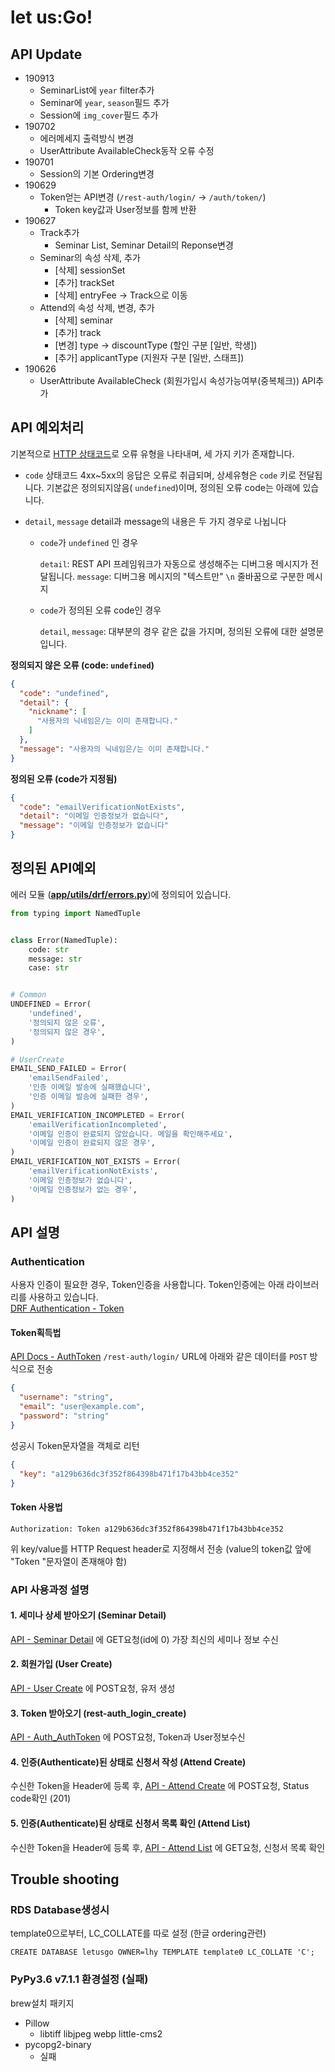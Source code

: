 # let us:Go!

## API Update

- 190913
  - SeminarList에 `year` filter추가
  - Seminar에 `year`, `season`필드 추가
  - Session에 `img_cover`필드 추가
- 190702
  - 에러메세지 출력방식 변경
  - UserAttribute AvailableCheck동작 오류 수정
- 190701
  - Session의 기본 Ordering변경 
- 190629
  - Token얻는 API변경 (`/rest-auth/login/` -> `/auth/token/`)
    - Token key값과 User정보를 함께 반환
- 190627
  - Track추가
    - Seminar List, Seminar Detail의 Reponse변경
  - Seminar의 속성 삭제, 추가
    - [삭제] sessionSet
    - [추가] trackSet
    - [삭제] entryFee -> Track으로 이동
  - Attend의 속성 삭제, 변경, 추가
    - [삭제] seminar
    - [추가] track
    - [변경] type -> discountType (할인 구분 [일반, 학생])
    - [추가] applicantType (지원자 구분 [일반, 스태프])
- 190626
  - UserAttribute AvailableCheck (회원가입시 속성가능여부(중복체크)) API추가



## API 예외처리

기본적으로 [HTTP 상태코드]([https://ko.wikipedia.org/wiki/HTTP_%EC%83%81%ED%83%9C_%EC%BD%94%EB%93%9C](https://ko.wikipedia.org/wiki/HTTP_상태_코드))로 오류 유형을 나타내며, 세 가지 키가 존재합니다.

- `code`
  상태코드 4xx~5xx의 응답은 오류로 취급되며, 상세유형은 `code` 키로 전달됩니다.
  기본값은 정의되지않음( `undefined`)이며, 정의된 오류 code는 아래에 있습니다.

- `detail`, `message`
  detail과 message의 내용은 두 가지 경우로 나뉩니다

  - `code`가 `undefined` 인 경우

    `detail`: REST API 프레임워크가 자동으로 생성해주는 디버그용 메시지가 전달됩니다.
    `message`: 디버그용 메시지의 "텍스트만" `\n` 줄바꿈으로 구분한 메시지

  - `code`가 정의된 오류 code인 경우

    `detail`, `message`: 대부분의 경우 같은 값을 가지며, 정의된 오류에 대한 설명문입니다.



**정의되지 않은 오류 (code: `undefined`)**

```json
{
  "code": "undefined",
  "detail": {
    "nickname": [
      "사용자의 닉네임은/는 이미 존재합니다."
    ]
  },
  "message": "사용자의 닉네임은/는 이미 존재합니다."
}
```

**정의된 오류 (code가 지정됨)**

```json
{
  "code": "emailVerificationNotExists",
  "detail": "이메일 인증정보가 없습니다",
  "message": "이메일 인증정보가 없습니다"
}
```



## 정의된 API예외

에러 모듈 (**[app/utils/drf/errors.py](https://github.com/LeeHanYeong/let-us-Go/blob/master/app/utils/drf/errors.py)**)에 정의되어 있습니다.

```python
from typing import NamedTuple


class Error(NamedTuple):
    code: str
    message: str
    case: str


# Common
UNDEFINED = Error(
    'undefined',
    '정의되지 않은 오류',
    '정의되지 않은 경우',
)

# UserCreate
EMAIL_SEND_FAILED = Error(
    'emailSendFailed',
    '인증 이메일 발송에 실패했습니다',
    '인증 이메일 발송에 실패한 경우',
)
EMAIL_VERIFICATION_INCOMPLETED = Error(
    'emailVerificationIncompleted',
    '이메일 인증이 완료되지 않았습니다. 메일을 확인해주세요',
    '이메일 인증이 완료되지 않은 경우',
)
EMAIL_VERIFICATION_NOT_EXISTS = Error(
    'emailVerificationNotExists',
    '이메일 인증정보가 없습니다',
    '이메일 인증정보가 없는 경우',
)
```





## API 설명

### Authentication

사용자 인증이 필요한 경우, Token인증을 사용합니다. Token인증에는 아래 라이브러리를 사용하고 있습니다.  
[DRF Authentication - Token](https://www.django-rest-framework.org/api-guide/authentication/#tokenauthentication)



#### Token획득법

[API Docs - AuthToken](https://letusgo.lhy.kr/doc/#operation/rest-auth_login_create)
`/rest-auth/login/` URL에 아래와 같은 데이터를 `POST` 방식으로 전송

```json
{
  "username": "string",
  "email": "user@example.com",
  "password": "string"
}
```

성공시 Token문자열을 객체로 리턴

```json
{
  "key": "a129b636dc3f352f864398b471f17b43bb4ce352"
}
```



#### Token 사용법

```
Authorization: Token a129b636dc3f352f864398b471f17b43bb4ce352
```

위 key/value를 HTTP Request header로 지정해서 전송 (value의 token값 앞에 "Token "문자열이 존재해야 함)



### API 사용과정 설명

#### 1. 세미나 상세 받아오기 (Seminar Detail)

[API - Seminar Detail](https://letusgo.lhy.kr/doc/#operation/seminars_read) 에 GET요청(id에 0) 가장 최신의 세미나 정보 수신

#### 2. 회원가입 (User Create)

[API - User Create](https://letusgo.lhy.kr/doc/#operation/members_create) 에 POST요청, 유저 생성

#### 3. Token 받아오기 (rest-auth_login_create)

[API - Auth_AuthToken](https://letusgo.lhy.kr/doc/#operation/auth_token_create) 에 POST요청, Token과 User정보수신

#### 4. 인증(Authenticate)된 상태로 신청서 작성 (Attend Create)

수신한 Token을 Header에 등록 후, [API - Attend Create](https://letusgo.lhy.kr/doc/#operation/attends_create) 에 POST요청, Status code확인 (201)

#### 5. 인증(Authenticate)된 상태로 신청서 목록 확인 (Attend List)

수신한 Token을 Header에 등록 후, [API - Attend List](https://letusgo.lhy.kr/doc/#operation/attends_list) 에 GET요청, 신청서 목록 확인







## Trouble shooting

### RDS Database생성시

template0으로부터, LC_COLLATE를 따로 설정 (한글 ordering관련)

```
CREATE DATABASE letusgo OWNER=lhy TEMPLATE template0 LC_COLLATE 'C';
```

### PyPy3.6 v7.1.1 환경설정 (실패)

brew설치 패키지

- Pillow
  - libtiff libjpeg webp little-cms2
- pycopg2-binary
  - 실패